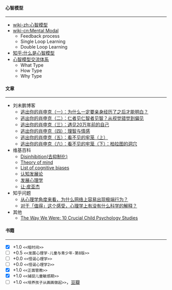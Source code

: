 #### 心智模型
-------------
- [wiki-zh:心智模型](http://zh.wikipedia.org/zh-cn/%E5%BF%83%E6%99%BA%E6%A8%A1%E5%9E%8B)
- [wiki-cn:Mental Modal](http://en.wikipedia.org/wiki/Mental_model)
  - Feedback process
  - Single Loop Learning
  - Double Loop Learning
- [知乎:什么是心智模型](http://www.zhihu.com/question/19940741)
- [心智模型交流体系](http://www.tuzei8.com/2010/12/%E5%BF%83%E6%99%BA%E6%A8%A1%E5%9E%8B%E4%BA%A4%E6%B5%81%E4%BD%93%E7%B3%BB/)
  - What Type
  - How Type
  - Why Type

#### 文章
-------------
- 刘未鹏博客
  - [逃出你的肖申克（一）：为什么一定要亲身经历了之后才能明白？](http://mindhacks.cn/2009/01/18/escape-from-your-shawshank-part1/)
  - [逃出你的肖申克（二）：仁者见仁智者见智？从视觉错觉到偏见](http://mindhacks.cn/2009/03/15/preconception-explained/)
  - [逃出你的肖申克（三）：遇见20万年前的自己](http://mindhacks.cn/2010/03/18/escape-from-your-shawshank-part3/)
  - [逃出你的肖申克（四）：理智与情感](http://mindhacks.cn/2011/01/23/escape-from-your-shawshank-4/)
  - [逃出你的肖申克（五）：看不见的牢笼（上）](http://mindhacks.cn/2012/06/04/escape-from-your-shawshank-part5-the-invisible-cage/)
  - [逃出你的肖申克（六）：看不见的牢笼（下）：柏拉图的洞穴](http://mindhacks.cn/2015/01/27/escape-from-your-shawshank-part5-2-platos-cave/)
- 维基百科
  - [Disinhibition(去抑制化)](http://en.wikipedia.org/wiki/Disinhibition)
  - [Theory of mind](https://en.wikipedia.org/wiki/Theory_of_mind)
  - [List of cognitive biases](https://en.wikipedia.org/wiki/List_of_cognitive_biases)
  - [认知发展论](http://zh.wikipedia.org/wiki/%E8%AA%8D%E7%9F%A5%E7%99%BC%E5%B1%95%E8%AB%96)
  - [发展心理学](http://zh.wikipedia.org/wiki/%E5%8F%91%E5%B1%95%E5%BF%83%E7%90%86%E5%AD%A6)
  - [让·皮亚杰](http://zh.wikipedia.org/wiki/%E8%AE%93%C2%B7%E7%9A%AE%E4%BA%9E%E5%82%91)
- 知乎问题
  - [从心理学角度来看，为什么网络上容易出现极端行为？](http://www.zhihu.com/question/27425890/answer/36601915?utm_campaign=official_account&utm_source=weibo&utm_medium=zhihu&utm_content=answer)
  - [对于「值得」这个感受，心理学上有没有什么科学的解释？](http://www.zhihu.com/question/27410891/answer/37495584?utm_campaign=official_account&utm_source=weibo&utm_medium=zhihu&utm_content=answer)
- 其他
  - [The Way We Were: 10 Crucial Child Psychology Studies](http://www.spring.org.uk/2008/07/way-we-were-10-crucial-child-psychology.php)

#### 书籍
---------
- [x] +1.0 `<<暗时间>>`
- [ ] +0.5 `<<发展心理学-儿童与青少年-第8版>>`
- [ ] +0.0 `<<怪诞心理学>>`
- [ ] +0.0 `<<怪诞心理学2>>`
- [x] +1.0 `<<正面管教>>`
- [x] +1.0 `<<捕捉儿童敏感期>>`
- [ ] +1.0 `<<培养孩子从画画做起>>`，[豆瓣](http://book.douban.com/subject/5378929/)
